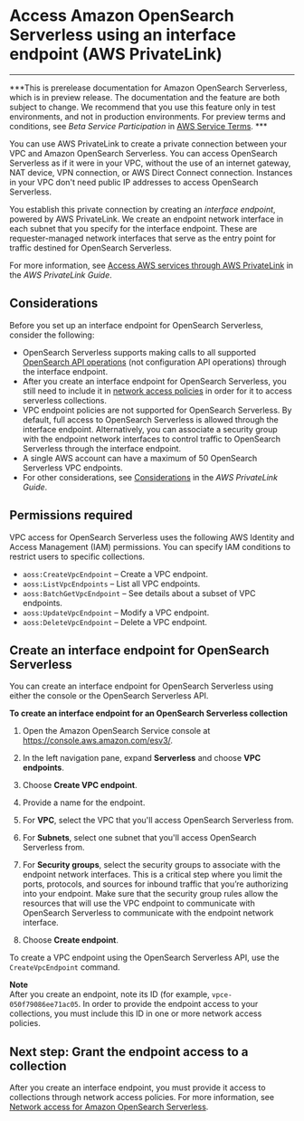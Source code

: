 # Access Amazon OpenSearch Serverless using an interface endpoint \(AWS PrivateLink\)<a name="serverless-vpc"></a>

****  
***This is prerelease documentation for Amazon OpenSearch Serverless, which is in preview release\. The documentation and the feature are both subject to change\. We recommend that you use this feature only in test environments, and not in production environments\. For preview terms and conditions, see *Beta Service Participation* in [AWS Service Terms](https://aws.amazon.com/service-terms/)\. *** 

You can use AWS PrivateLink to create a private connection between your VPC and Amazon OpenSearch Serverless\. You can access OpenSearch Serverless as if it were in your VPC, without the use of an internet gateway, NAT device, VPN connection, or AWS Direct Connect connection\. Instances in your VPC don't need public IP addresses to access OpenSearch Serverless\.

You establish this private connection by creating an *interface endpoint*, powered by AWS PrivateLink\. We create an endpoint network interface in each subnet that you specify for the interface endpoint\. These are requester\-managed network interfaces that serve as the entry point for traffic destined for OpenSearch Serverless\.

For more information, see [Access AWS services through AWS PrivateLink](https://docs.aws.amazon.com/vpc/latest/privatelink/privatelink-access-aws-services.html) in the *AWS PrivateLink Guide*\.

## Considerations<a name="vpc-endpoint-considerations"></a>

Before you set up an interface endpoint for OpenSearch Serverless, consider the following:
+ OpenSearch Serverless supports making calls to all supported [OpenSearch API operations](serverless-genref.md#serverless-operations) \(not configuration API operations\) through the interface endpoint\.
+ After you create an interface endpoint for OpenSearch Serverless, you still need to include it in [network access policies](serverless-network.md) in order for it to access serverless collections\.
+ VPC endpoint policies are not supported for OpenSearch Serverless\. By default, full access to OpenSearch Serverless is allowed through the interface endpoint\. Alternatively, you can associate a security group with the endpoint network interfaces to control traffic to OpenSearch Serverless through the interface endpoint\.
+ A single AWS account can have a maximum of 50 OpenSearch Serverless VPC endpoints\.
+ For other considerations, see [Considerations](https://docs.aws.amazon.com/vpc/latest/privatelink/create-interface-endpoint.html#considerations-interface-endpoints) in the *AWS PrivateLink Guide*\.

## Permissions required<a name="serverless-vpc-permissions"></a>

VPC access for OpenSearch Serverless uses the following AWS Identity and Access Management \(IAM\) permissions\. You can specify IAM conditions to restrict users to specific collections\.
+ `aoss:CreateVpcEndpoint` – Create a VPC endpoint\.
+ `aoss:ListVpcEndpoints` – List all VPC endpoints\.
+ `aoss:BatchGetVpcEndpoint` – See details about a subset of VPC endpoints\.
+ `aoss:UpdateVpcEndpoint` – Modify a VPC endpoint\.
+ `aoss:DeleteVpcEndpoint` – Delete a VPC endpoint\.

## Create an interface endpoint for OpenSearch Serverless<a name="serverless-vpc-create"></a>

You can create an interface endpoint for OpenSearch Serverless using either the console or the OpenSearch Serverless API\. 

**To create an interface endpoint for an OpenSearch Serverless collection**

1. Open the Amazon OpenSearch Service console at [https://console\.aws\.amazon\.com/esv3/](https://console.aws.amazon.com/esv3/ )\.

1. In the left navigation pane, expand **Serverless** and choose **VPC endpoints**\.

1. Choose **Create VPC endpoint**\.

1. Provide a name for the endpoint\.

1. For **VPC**, select the VPC that you'll access OpenSearch Serverless from\.

1. For **Subnets**, select one subnet that you'll access OpenSearch Serverless from\.

1. For **Security groups**, select the security groups to associate with the endpoint network interfaces\. This is a critical step where you limit the ports, protocols, and sources for inbound traffic that you’re authorizing into your endpoint\. Make sure that the security group rules allow the resources that will use the VPC endpoint to communicate with OpenSearch Serverless to communicate with the endpoint network interface\.

1. Choose **Create endpoint**\.

To create a VPC endpoint using the OpenSearch Serverless API, use the `CreateVpcEndpoint` command\.

**Note**  
After you create an endpoint, note its ID \(for example, `vpce-050f79086ee71ac05`\. In order to provide the endpoint access to your collections, you must include this ID in one or more network access policies\. 

## Next step: Grant the endpoint access to a collection<a name="serverless-vpc-access"></a>

After you create an interface endpoint, you must provide it access to collections through network access policies\. For more information, see [Network access for Amazon OpenSearch Serverless](serverless-network.md)\.